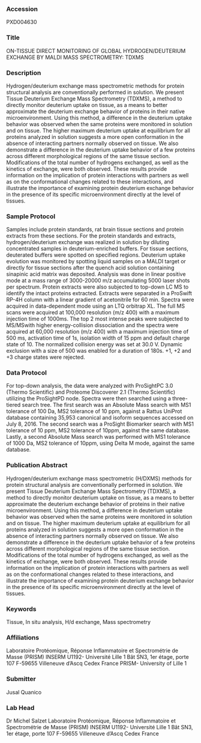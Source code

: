 ### Accession
PXD004630

### Title
ON-TISSUE DIRECT MONITORING OF GLOBAL HYDROGEN/DEUTERIUM EXCHANGE BY MALDI MASS SPECTROMETRY: TDXMS

### Description
Hydrogen/deuterium exchange mass spectrometric methods for protein structural analysis are conventionally performed in solution. We present Tissue Deuterium Exchange Mass Spectrometry (TDXMS), a method to directly monitor deuterium uptake on tissue, as a means to better approximate the deuterium exchange behavior of proteins in their native microenvironment. Using this method, a difference in the deuterium uptake behavior was observed when the same proteins were monitored in solution and on tissue. The higher maximum deuterium uptake at equilibrium for all proteins analyzed in solution suggests a more open conformation in the absence of interacting partners normally observed on tissue. We also demonstrate a difference in the deuterium uptake behavior of a few proteins across different morphological regions of the same tissue section. Modifications of the total number of hydrogens exchanged, as well as the kinetics of exchange, were both observed. These results provide information on the implication of protein interactions with partners as well as on the conformational changes related to these interactions, and illustrate the importance of examining protein deuterium exchange behavior in the presence of its specific microenvironment directly at the level of tissues.

### Sample Protocol
Samples include protein standards, rat brain tissue sections and protein extracts from these sections. For the protein standards and extracts, hydrogen/deuterium exchange was realized in solution by diluting concentrated samples in deuterium-enriched buffers. For tissue sections, deuterated buffers were spotted on specified regions. Deuterium uptake evolution was monitored by spotting liquid samples on a MALDI target or directly for tissue sections after the quench acid solution containing sinapinic acid matrix was deposited. Analysis was done in linear positive mode at a mass range of 3000-20000 m/z accumulating 5000 laser shots per spectrum. Protein extracts were also subjected to top-down LC MS to identify the intact proteins extracted. Extracts were separated in a ProSwift RP-4H column with a linear gradient of acetonitrile for 60 min. Spectra were acquired in data-dependent mode using an LTQ orbitrap XL. The full MS scans were acquired at 100,000 resolution (m/z 400) with a maximum injection time of 1000ms. The top 2 most intense peaks were subjected to MS/MSwith higher energy-collision dissociation and the spectra were acquired at 60,000 resolution (m/z 400) with a maximum injection time of 500 ms, activation time of 1s, isolation width of 15 ppm and default charge state of 10. The normalized collision energy was set at 30.0 V. Dynamic exclusion with a size of 500 was enabled for a duration of 180s. +1, +2 and +3 charge states were rejected.

### Data Protocol
 For top-down analysis, the data were analyzed with ProSightPC 3.0 (Thermo Scientific) and Proteome Discoverer 2.1 (Thermo Scientific) utilizing the ProSightPD node. Spectra were then searched using a three-tiered search tree. The first search was an Absolute Mass search with MS1 tolerance of 100 Da, MS2 tolerance of 10 ppm, against a Rattus UniProt database containing 35,953 canonical and isoform sequences accessed on July 8, 2016. The second search was a ProSight Biomarker search with MS1 tolerance of 10 ppm, MS2 tolerance of 10ppm, against the same database. Lastly, a second Absolute Mass search was performed with MS1 tolerance of 1000 Da, MS2 tolerance of 10ppm, using Delta M mode, against the same database.

### Publication Abstract
Hydrogen/deuterium exchange mass spectrometric (H/DXMS) methods for protein structural analysis are conventionally performed in solution. We present Tissue Deuterium Exchange Mass Spectrometry (TDXMS), a method to directly monitor deuterium uptake on tissue, as a means to better approximate the deuterium exchange behavior of proteins in their native microenvironment. Using this method, a difference in deuterium uptake behavior was observed when the same proteins were monitored in solution and on tissue. The higher maximum deuterium uptake at equilibrium for all proteins analyzed in solution suggests a more open conformation in the absence of interacting partners normally observed on tissue. We also demonstrate a difference in the deuterium uptake behavior of a few proteins across different morphological regions of the same tissue section. Modifications of the total number of hydrogens exchanged, as well as the kinetics of exchange, were both observed. These results provide information on the implication of protein interactions with partners as well as on the conformational changes related to these interactions, and illustrate the importance of examining protein deuterium exchange behavior in the presence of its specific microenvironment directly at the level of tissues.

### Keywords
Tissue, In situ analysis, H/d exchange, Mass spectrometry

### Affiliations
Laboratoire Protéomique, Réponse Inflammatoire et Spectrométrie de Masse (PRISM) INSERM U1192- Université Lille 1 Bât SN3, 1er étage, porte 107 F-59655 Villeneuve d’Ascq Cedex France
PRISM- University of Lille 1

### Submitter
Jusal Quanico

### Lab Head
Dr Michel Salzet
Laboratoire Protéomique, Réponse Inflammatoire et Spectrométrie de Masse (PRISM) INSERM U1192- Université Lille 1 Bât SN3, 1er étage, porte 107 F-59655 Villeneuve d’Ascq Cedex France


